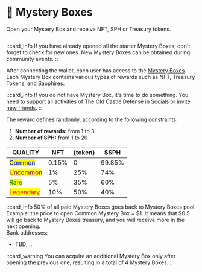 # 🎁 Mystery Boxes

<p>Open your Mystery Box and receive NFT, SPH or Treasury tokens.</p>

<img src="/assets/docs/.gitbook/assets/mystery_boxes_{blockchain}_{token}.png" alt="">

::card_info
If you have already opened all the starter Mystery Boxes, don't forget to check for new ones. 
New Mystery Boxes can be obtained during community events.
::

After connecting the wallet, each user has access to 
the [Mystery Boxes](https://theoldcastle.xyz/{blockchain}/{token}/mysterybox). Each Mystery Box contains various 
types of rewards such as NFT, Treasury Tokens, and Sapphires.

::card_info
If you do not have Mystery Box, it's time to do something. You need to support all activities of The 
Old Castle Defense in Socials or [invite new friends](decentralized-referral-system-drs.md).
::

The reward defines randomly, according to the following constraints:
1. **Number of rewards:** from 1 to 3
2. **Number of SPH:** from 1 to 20

<table>
  <thead>
    <tr>
      <th>QUALITY</th>
      <th>NFT</th>
      <th>{token}</th>
      <th>$SPH</th>
    </tr>
  </thead>
  <tbody>
    <tr>
      <td><mark style="color:blue;">Common</mark></td>
      <td>0.15%</td>
      <td>0</td>
      <td>99.85%</td>
    </tr>
    <tr>
      <td><mark style="color:purple;">Uncommon</mark></td>
      <td>1%</td>
      <td>25%</td>
      <td>74%</td>
    </tr>
    <tr>
      <td><mark style="color:green;">Rare</mark></td>
      <td>5%</td>
      <td>35%</td>
      <td>60%</td>
    </tr>
    <tr>
      <td><mark style="color:red;">Legendary</mark> </td>
      <td>10%</td>
      <td>50%</td>
      <td>40%</td>
    </tr>
  </tbody>
</table>

::card_info
50% of all paid Mystery Boxes goes back to Mystery Boxes pool. 
Example: the price to open Common Mystery Box = $1. It means that $0.5 will go back to Mystery Boxes 
treasury, and you will receive more in the next opening.\
Bank addresses:
* TBD;
::

::card_warning
You can acquire an additional Mystery Box only after opening the previous one, resulting in a total 
of 4 Mystery Boxes.
::